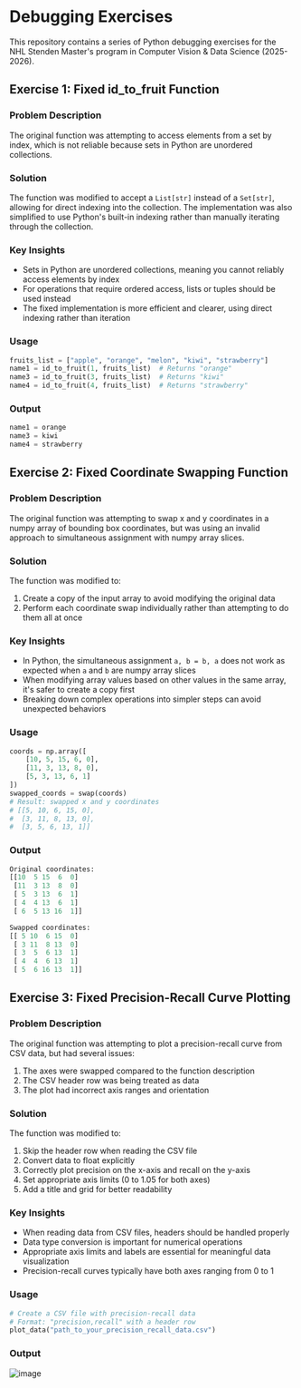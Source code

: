 # Debugging Exercises

This repository contains a series of Python debugging exercises for the NHL Stenden Master's program in Computer Vision & Data Science (2025-2026).

## Exercise 1: Fixed id_to_fruit Function

### Problem Description
The original function was attempting to access elements from a set by index, which is not reliable because sets in Python are unordered collections.

### Solution
The function was modified to accept a `List[str]` instead of a `Set[str]`, allowing for direct indexing into the collection. The implementation was also simplified to use Python's built-in indexing rather than manually iterating through the collection.

### Key Insights
- Sets in Python are unordered collections, meaning you cannot reliably access elements by index
- For operations that require ordered access, lists or tuples should be used instead
- The fixed implementation is more efficient and clearer, using direct indexing rather than iteration

### Usage
```python
fruits_list = ["apple", "orange", "melon", "kiwi", "strawberry"]
name1 = id_to_fruit(1, fruits_list)  # Returns "orange"
name3 = id_to_fruit(3, fruits_list)  # Returns "kiwi"
name4 = id_to_fruit(4, fruits_list)  # Returns "strawberry"
```
### Output
```python
name1 = orange
name3 = kiwi
name4 = strawberry
```

## Exercise 2: Fixed Coordinate Swapping Function

### Problem Description
The original function was attempting to swap x and y coordinates in a numpy array of bounding box coordinates, but was using an invalid approach to simultaneous assignment with numpy array slices.

### Solution
The function was modified to:
1. Create a copy of the input array to avoid modifying the original data
2. Perform each coordinate swap individually rather than attempting to do them all at once

### Key Insights
- In Python, the simultaneous assignment `a, b = b, a` does not work as expected when `a` and `b` are numpy array slices
- When modifying array values based on other values in the same array, it's safer to create a copy first
- Breaking down complex operations into simpler steps can avoid unexpected behaviors

### Usage
```python
coords = np.array([
    [10, 5, 15, 6, 0],
    [11, 3, 13, 8, 0],
    [5, 3, 13, 6, 1]
])
swapped_coords = swap(coords)
# Result: swapped x and y coordinates
# [[5, 10, 6, 15, 0],
#  [3, 11, 8, 13, 0],
#  [3, 5, 6, 13, 1]]
```
### Output
```python
Original coordinates:
[[10  5 15  6  0]
 [11  3 13  8  0]
 [ 5  3 13  6  1]
 [ 4  4 13  6  1]
 [ 6  5 13 16  1]]

Swapped coordinates:
[[ 5 10  6 15  0]
 [ 3 11  8 13  0]
 [ 3  5  6 13  1]
 [ 4  4  6 13  1]
 [ 5  6 16 13  1]]
```

## Exercise 3: Fixed Precision-Recall Curve Plotting

### Problem Description
The original function was attempting to plot a precision-recall curve from CSV data, but had several issues:
1. The axes were swapped compared to the function description
2. The CSV header row was being treated as data
3. The plot had incorrect axis ranges and orientation

### Solution
The function was modified to:
1. Skip the header row when reading the CSV file
2. Convert data to float explicitly
3. Correctly plot precision on the x-axis and recall on the y-axis
4. Set appropriate axis limits (0 to 1.05 for both axes)
5. Add a title and grid for better readability

### Key Insights
- When reading data from CSV files, headers should be handled properly
- Data type conversion is important for numerical operations
- Appropriate axis limits and labels are essential for meaningful data visualization
- Precision-recall curves typically have both axes ranging from 0 to 1

### Usage
```python
# Create a CSV file with precision-recall data
# Format: "precision,recall" with a header row
plot_data("path_to_your_precision_recall_data.csv")
```
### Output

![image](https://github.com/user-attachments/assets/05809ba2-5ddc-4b07-a757-d6af816e5c0a)
